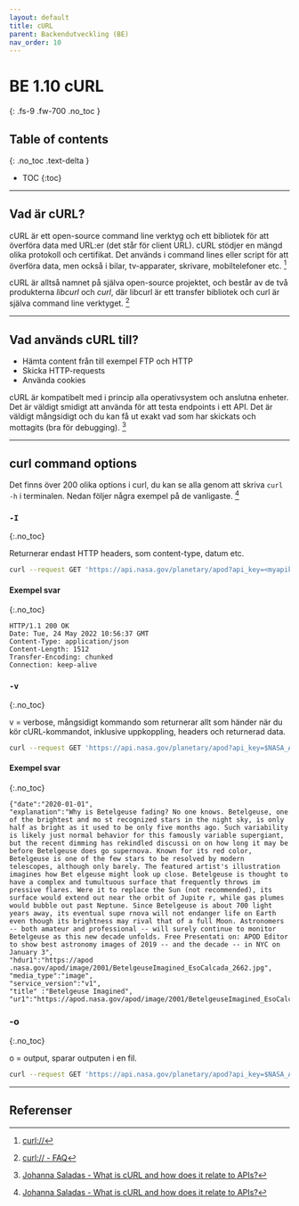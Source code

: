```yaml
---
layout: default
title: cURL
parent: Backendutveckling (BE)
nav_order: 10
---
```


# BE 1.10 cURL
{: .fs-9 .fw-700 .no_toc }

## Table of contents
{: .no_toc .text-delta }

- TOC
{:toc}

---

## Vad är cURL?

cURL är ett open-source command line verktyg och ett bibliotek för att överföra data med URL:er (det står för client URL). cURL stödjer en mängd olika protokoll och certifikat. Det används i command lines eller script för att överföra data, men också i bilar, tv-apparater, skrivare, mobiltelefoner etc. [^1]

cURL är alltså namnet på själva open-source projektet, och består av de två produkterna *libcurl* och *curl*, där libcurl är ett transfer bibliotek och curl är själva command line verktyget. [^2]


---

## Vad används cURL till?

- Hämta content från till exempel FTP och HTTP
- Skicka HTTP-requests
- Använda cookies

cURL är kompatibelt med i princip alla operativsystem och anslutna enheter. Det är väldigt smidigt att använda för att testa endpoints i ett API. Det är väldigt mångsidigt och du kan få ut exakt vad som har skickats och mottagits (bra för debugging). [^3]

---

## curl command options

Det finns över 200 olika options i curl, du kan se alla genom att skriva `curl -h` i terminalen. Nedan följer några exempel på de vanligaste. [^3]

### `-I`
{:.no_toc}

Returnerar endast HTTP headers, som content-type, datum etc.

```zsh
curl --request GET 'https://api.nasa.gov/planetary/apod?api_key=<myapikey>&date=2020-01-01' -I
```

#### Exempel svar
{:.no_toc}

```
HTTP/1.1 200 OK
Date: Tue, 24 May 2022 10:56:37 GMT
Content-Type: application/json
Content-Length: 1512
Transfer-Encoding: chunked
Connection: keep-alive
```

### `-v`
{:.no_toc}

v = verbose, mångsidigt kommando som returnerar allt som händer när du kör cURL-kommandot, inklusive uppkoppling, headers och returnerad data.

```zsh
curl --request GET 'https://api.nasa.gov/planetary/apod?api_key=$NASA_API_KEY&date=2020-01-01' -v
```

#### Exempel svar
{:.no_toc}

```
{"date":"2020-01-01",
"explanation":"Why is Betelgeuse fading? No one knows. Betelgeuse, one of the brightest and mo st recognized stars in the night sky, is only half as bright as it used to be only five months ago. Such variability is likely just normal behavior for this famously variable supergiant, but the recent dimming has rekindled discussi on on how long it may be before Betelgeuse does go supernova. Known for its red color, Betelgeuse is one of the few stars to be resolved by modern telescopes, although only barely. The featured artist's illustration imagines how Bet elgeuse might look up close. Betelgeuse is thought to have a complex and tumultuous surface that frequently throws im pressive flares. Were it to replace the Sun (not recommended), its surface would extend out near the orbit of Jupite r, while gas plumes would bubble out past Neptune. Since Betelgeuse is about 700 light years away, its eventual supe rnova will not endanger life on Earth even though its brightness may rival that of a full Moon. Astronomers -- both amateur and professional -- will surely continue to monitor Betelgeuse as this new decade unfolds. Free Presentati on: APOD Editor to show best astronomy images of 2019 -- and the decade -- in NYC on January 3",
"hdur1":"https://apod .nasa.gov/apod/image/2001/BetelgeuseImagined_EsoCalcada_2662.jpg",
"media_type":"image",
"service_version":"v1",
"title" :"Betelgeuse Imagined",
"ur1":"https://apod.nasa.gov/apod/image/2001/BetelgeuseImagined_EsoCalcada_960.jpg"} 
```

### -o
{:.no_toc}

o = output, sparar outputen i en fil.

```zsh
curl --request GET 'https://api.nasa.gov/planetary/apod?api_key=$NASA_API_KEY&date=2020-01-01' --output curloutput
```

---

## Referenser

[^1]: [curl://](https://curl.se/)
[^2]: [curl:// - FAQ](https://curl.se/docs/faq.html)
[^3]: [Johanna Saladas - What is cURL and how does it relate to APIs?](https://developer.ibm.com/articles/what-is-curl-command/)